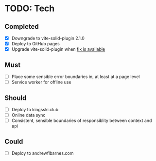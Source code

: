 # TODO: Tech

## Completed

- [x] Downgrade to vite-solid-plugin 2.1.0
- [x] Deploy to GitHub pages
- [x] Upgrade vite-solid-plugin when [fix is available][vite-build-bug]

## Must

- [ ] Place some sensible error boundaries in, at least at a page level
- [ ] Service worker for offline use

## Should

- [ ] Deploy to kingsski.club
- [ ] Online data sync
- [ ] Consistent, sensible boundaries of responsiblity between context and api

## Could

- [ ] Deploy to andrewflbarnes.com

[vite-build-bug]: https://github.com/solidjs/vite-plugin-solid/issues/164

